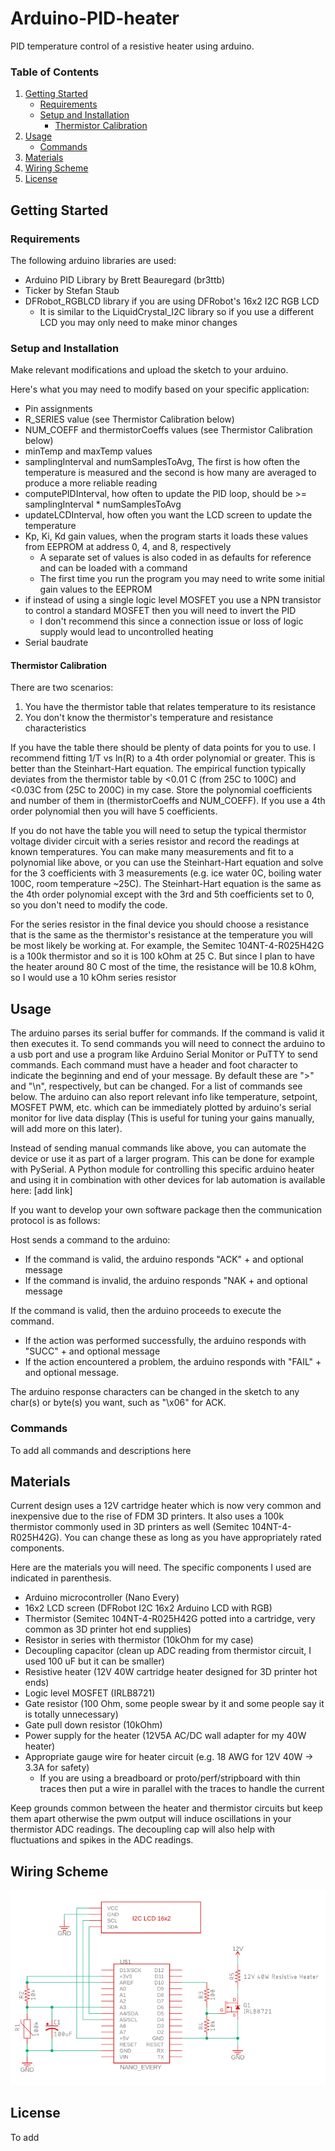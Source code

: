 # Arduino-PID-heater
PID temperature control of a resistive heater using arduino.

### Table of Contents
1. [Getting Started](#getting-started)
    - [Requirements](#requirements)
    - [Setup and Installation](#setup-and-installation)
        - [Thermistor Calibration](#thermistor-calibration)
2. [Usage](#usage)
    - [Commands](#commands)
3. [Materials](#materials)
4. [Wiring Scheme](#wiring-scheme)
5. [License](#license)

## Getting Started
### Requirements
The following arduino libraries are used:
- Arduino PID Library by Brett Beauregard (br3ttb)
- Ticker by Stefan Staub
- DFRobot_RGBLCD library if you are using DFRobot's 16x2 I2C RGB LCD
  - It is similar to the LiquidCrystal_I2C library so if you use a different LCD you may only need to make minor changes
  
### Setup and Installation
Make relevant modifications and upload the sketch to your arduino.

Here's what you may need to modify based on your specific application:
- Pin assignments
- R_SERIES value (see Thermistor Calibration below)
- NUM_COEFF and thermistorCoeffs values (see Thermistor Calibration below)
- minTemp and maxTemp values 
- samplingInterval and numSamplesToAvg, The first is how often the temperature is measured and the second is how many are averaged to produce a more reliable reading
- computePIDInterval, how often to update the PID loop, should be >= samplingInterval * numSamplesToAvg
- updateLCDInterval, how often you want the LCD screen to update the temperature
- Kp, Ki, Kd gain values, when the program starts it loads these values from EEPROM at address 0, 4, and 8, respectively
  - A separate set of values is also coded in as defaults for reference and can be loaded with a command
  - The first time you run the program you may need to write some initial gain values to the EEPROM
- if instead of using a single logic level MOSFET you use a NPN transistor to control a standard MOSFET then you will need to invert the PID
  - I don't recommend this since a connection issue or loss of logic supply would lead to uncontrolled heating
- Serial baudrate


#### Thermistor Calibration
There are two scenarios:
1. You have the thermistor table that relates temperature to its resistance
2. You don't know the thermistor's temperature and resistance characteristics

If you have the table there should be plenty of data points for you to use. I recommend fitting 1/T vs ln(R) to a 4th order polynomial or greater. 
This is better than the Steinhart-Hart equation. The empirical function typically deviates from the thermistor table by <0.01 C (from 25C to 100C) and <0.03C from (25C to 200C) in my case.
Store the polynomial coefficients and number of them in (thermistorCoeffs and NUM_COEFF). If you use a 4th order polynomial then you will have 5 coefficients.

If you do not have the table you will need to setup the typical thermistor voltage divider circuit with a series resistor and record the readings at known temperatures.
You can make many measurements and fit to a polynomial like above, or you can use the Steinhart-Hart equation and solve for the 3 coefficients with 3 measurements (e.g. ice water 0C, boiling water 100C, room temperature ~25C).
The Steinhart-Hart equation is the same as the 4th order polynomial except with the 3rd and 5th coefficients set to 0, so you don't need to modify the code.

For the series resistor in the final device you should choose a resistance that is the same as the thermistor's resistance at the temperature you will be most likely be working at.
For example, the Semitec 104NT-4-R025H42G is a 100k thermistor and so it is 100 kOhm at 25 C. But since I plan to have the heater around 80 C most of the time, the resistance will be 10.8 kOhm, so I would use a 10 kOhm series resistor

## Usage
The arduino parses its serial buffer for commands. If the command is valid it then executes it. 
To send commands you will need to connect the arduino to a usb port and use a program like Arduino Serial Monitor or PuTTY to send commands.
Each command must have a header and foot character to indicate the beginning and end of your message. By default these are ">" and "\n", respectively, but can be changed.
For a list of commands see below. The arduino can also report relevant info like temperature, setpoint, MOSFET PWM, etc. which can be immediately plotted by arduino's serial monitor for live data display (This is useful for tuning your gains manually, will add more on this later).

Instead of sending manual commands like above, you can automate the device or use it as part of a larger program. This can be done for example with PySerial.
A Python module for controlling this specific arduino heater and using it in combination with other devices for lab automation is available here:
[add link]

If you want to develop your own software package then the communication protocol is as follows:

Host sends a command to the arduino:

- If the command is valid, the arduino responds "ACK" + and optional message
- If the command is invalid, the arduino responds "NAK  + and optional message

If the command is valid, then the arduino proceeds to execute the command.
- If the action was performed successfully, the arduino responds with "SUCC"  + and optional message
- If the action encountered a problem, the arduino responds with "FAIL"  + and optional message.

The arduino response characters can be changed in the sketch to any char(s) or byte(s) you want, such as "\x06" for ACK.

### Commands

To add all commands and descriptions here

## Materials
Current design uses a 12V cartridge heater which is now very common and inexpensive due to the rise of FDM 3D printers.
It also uses a 100k thermistor commonly used in 3D printers as well (Semitec 104NT-4-R025H42G). You can change these as long as you have appropriately rated components.

Here are the materials you will need. The specific components I used are indicated in parenthesis.
- Arduino microcontroller (Nano Every)
- 16x2 LCD screen (DFRobot I2C 16x2 Arduino LCD with RGB)
- Thermistor (Semitec 104NT-4-R025H42G potted into a cartridge, very common as 3D printer hot end supplies)
- Resistor in series with thermistor (10kOhm for my case)
- Decoupling capacitor (clean up ADC reading from thermistor circuit, I used 100 uF but it can be smaller)
- Resistive heater (12V 40W cartridge heater designed for 3D printer hot ends)
- Logic level MOSFET (IRLB8721)
- Gate resistor (100 Ohm, some people swear by it and some people say it is totally unnecessary)
- Gate pull down resistor (10kOhm)
- Power supply for the heater (12V5A AC/DC wall adapter for my 40W heater)
- Appropriate gauge wire for heater circuit (e.g. 18 AWG for 12V 40W -> 3.3A for safety)
  - If you are using a breadboard or proto/perf/stripboard with thin traces then put a wire in parallel with the traces to handle the current

Keep grounds common between the heater and thermistor circuits but keep them apart otherwise the pwm output will induce oscillations in your thermistor ADC readings. The decoupling cap will also help with fluctuations and spikes in the ADC readings.

## Wiring Scheme
![scheme](heater_wiring.png)

## License
To add
